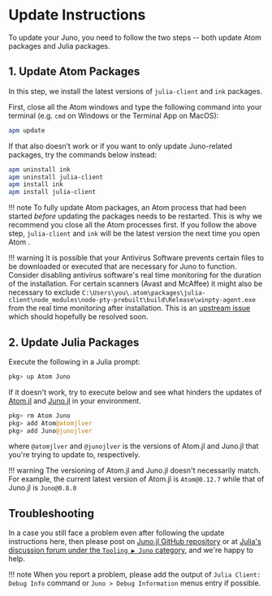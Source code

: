 # Update Instructions

To update your Juno, you need to follow the two steps -- both update Atom packages and Julia packages.


## 1. Update Atom Packages
    
In this step, we install the latest versions of `julia-client` and `ink` packages.

First, close all the Atom windows and type the following command into your terminal
(e.g. `cmd` on Windows or the Terminal App on MacOS):

```sh
apm update
```

If that also doesn’t work or if you want to only update Juno-related packages,
try the commands below instead:

```sh
apm uninstall ink
apm uninstall julia-client
apm install ink
apm install julia-client
```

!!! note
    To fully update Atom packages, an Atom process that had been started _before_ updating the packages needs to be restarted.
    This is why we recommend you close all the Atom processes first.
    If you follow the above step, `julia-client` and `ink` will be the latest version the next time you open Atom .
    
!!! warning
    It is possible that your Antivirus Software prevents certain files to be downloaded or
    executed that are necessary for Juno to function. Consider disabling antivirus software's
    real time monitoring for the duration of the installation. For certain scanners
    (Avast and McAffee) it might also be necessary to exclude
    ```
    C:\Users\you\.atom\packages\julia-client\node_modules\node-pty-prebuilt\build\Release\winpty-agent.exe
    ```
    from the real time monitoring after installation. This is an [upstream issue](https://github.com/rprichard/winpty/issues/142) which should hopefully be resolved soon.

## 2. Update Julia Packages

Execute the following in a Julia prompt:

```julia
pkg> up Atom Juno
```

If it doesn't work, try to execute below and see what hinders the updates of
[Atom.jl](https://github.com/JunoLab/Atom.jl) and 
[Juno.jl](https://github.com/JunoLab/Juno.jl)
in your environment.
 
```julia
pkg> rm Atom Juno
pkg> add Atom@atomjlver
pkg> add Juno@junojlver
```

where `@atomjlver` and `@junojlver` is the versions of Atom.jl and Juno.jl that you're trying to update to, respectively.

!!! warning
    The versioning of Atom.jl and Juno.jl doesn't necessarily match.
    For example, the current latest version of Atom.jl is `Atom@0.12.7`
    while that of Juno.jl is `Juno@0.8.0`
    
## Troubleshooting

In a case you still face a problem even after following the update instructions here, then please post
on [Juno.jl GitHub repository](https://github.com/JunoLab/Juno.jl/issues) or
at [Julia's discussion forum under the `Tooling ▶ Juno` category](https://discourse.julialang.org/c/tools/juno/l/latest),
and we're happy to help.

!!! note
    When you report a problem, please add the output of `Julia Client: Debug Info` command or `Juno > Debug Information` menus entry if possible.
 